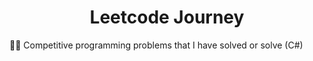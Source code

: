 <h1 align="center">Leetcode Journey</h1>

<p>🧑‍💻 Competitive programming problems that I have solved or solve (C#)</p>
